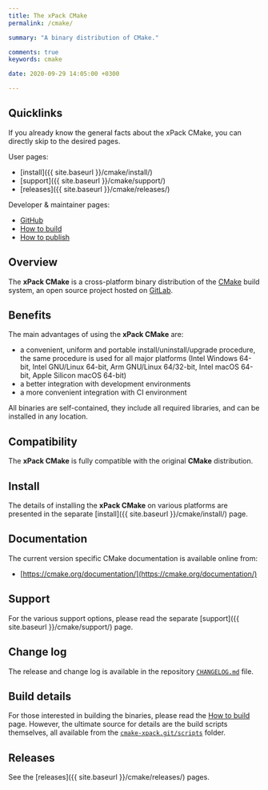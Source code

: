 ```yaml
---
title: The xPack CMake
permalink: /cmake/

summary: "A binary distribution of CMake."

comments: true
keywords: cmake

date: 2020-09-29 14:05:00 +0300

---
```


## Quicklinks

If you already know the general facts about the xPack CMake, you can
directly skip to the desired pages.

User pages:

- [install]({{ site.baseurl }}/cmake/install/)
- [support]({{ site.baseurl }}/cmake/support/)
- [releases]({{ site.baseurl }}/cmake/releases/)

Developer & maintainer pages:

- [GitHub](https://github.com/xpack-dev-tools/cmake-xpack/)
- [How to build](https://github.com/xpack-dev-tools/cmake-xpack/blob/xpack/README-BUILD.md)
- [How to publish](https://github.com/xpack-dev-tools/cmake-xpack/blob/xpack/README-RELEASE.md)

## Overview

The **xPack CMake** is a cross-platform binary distribution of the
[CMake](https://cmake.org) build system,
an open source project hosted on
[GitLab](https://gitlab.kitware.com/cmake/cmake).

## Benefits

The main advantages of using the **xPack CMake** are:

- a convenient, uniform and portable install/uninstall/upgrade procedure,
  the same procedure is used for all major
  platforms (Intel Windows 64-bit, Intel GNU/Linux 64-bit, Arm GNU/Linux
  64/32-bit, Intel macOS 64-bit, Apple Silicon macOS 64-bit)
- a better integration with development environments
- a more convenient integration with CI environment

All binaries are self-contained, they include all required libraries,
and can be installed in any location.

## Compatibility

The **xPack CMake** is fully compatible with the original **CMake**
distribution.

## Install

The details of installing the **xPack CMake** on various platforms are
presented in the separate
[install]({{ site.baseurl }}/cmake/install/) page.

## Documentation

The current version specific CMake documentation is available online from:

- [https://cmake.org/documentation/](https://cmake.org/documentation/)

## Support

For the various support options, please read the separate
[support]({{ site.baseurl }}/cmake/support/) page.

## Change log

The release and change log is available in the repository
[`CHANGELOG.md`](https://github.com/xpack-dev-tools/cmake-xpack/blob/xpack/CHANGELOG.md) file.

## Build details

For those interested in building the binaries, please read the
[How to build](https://github.com/xpack-dev-tools/cmake-xpack/blob/xpack/README-BUILD.md)
page.
However, the ultimate source for details are the build scripts themselves,
all available from the
[`cmake-xpack.git/scripts`](https://github.com/xpack-dev-tools/cmake-xpack/tree/xpack/scripts/)
folder.

## Releases

See the [releases]({{ site.baseurl }}/cmake/releases/) pages.
